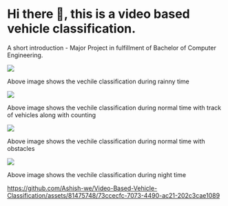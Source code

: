 <h1>Hi there 👋, this is a video based vehicle classification.</h1>

<p>A short introduction - Major Project in fulfillment of Bachelor of Computer Engineering.</p>
<img src="https://github.com/Ashish-we/Video-Based-Vehicle-Classification/assets/81475748/4501f725-b2ea-4e41-b71e-e91b694a9777">
<p>Above image shows the vechile classification during rainny time</p>
<img src="https://github.com/Ashish-we/Video-Based-Vehicle-Classification/assets/81475748/00169a45-9090-407b-867c-556a22dfee94">
<p>Above image shows the vechile classification during normal time with track of vehicles along with counting</p>
<img src="https://github.com/Ashish-we/Video-Based-Vehicle-Classification/assets/81475748/b9bda028-5b09-4b8d-b2f8-ae64000285eb">
<p>Above image shows the vechile classification during normal time with obstacles</p>

<img src="https://github.com/Ashish-we/Video-Based-Vehicle-Classification/assets/81475748/32211650-0b7f-48f2-8dad-c7a30602328e">
<p>Above image shows the vechile classification during night time</p>

https://github.com/Ashish-we/Video-Based-Vehicle-Classification/assets/81475748/73ccecfc-7073-4490-ac21-202c3cae1089

